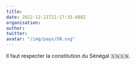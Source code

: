 ```yaml
---
title: 
date: 2022-12-21T21:17:33.688Z
organisation: 
author: 
twitter: 
avatar: "/img/pays/SN.svg"
---
```


Il faut respecter la constitution du Sénégal 🇸🇳🇸🇳.